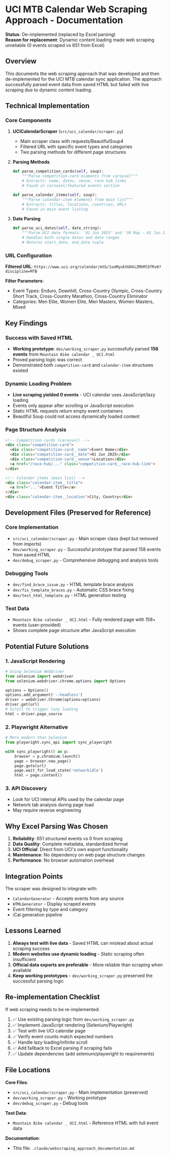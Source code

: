 # UCI MTB Calendar Web Scraping Approach - Documentation

**Status**: De-implemented (replaced by Excel parsing)  
**Reason for replacement**: Dynamic content loading made web scraping unreliable (0 events scraped vs 651 from Excel)

## Overview

This documents the web scraping approach that was developed and then de-implemented for the UCI MTB calendar sync application. The approach successfully parsed event data from saved HTML but failed with live scraping due to dynamic content loading.

## Technical Implementation

### Core Components

1. **UCICalendarScraper** (`src/uci_calendar/scraper.py`)
   - Main scraper class with requests/BeautifulSoup4
   - Filtered URL with specific event types and categories
   - Two parsing methods for different page structures

2. **Parsing Methods**
   ```python
   def parse_competition_cards(self, soup):
       """Parse competition-card elements from carousel"""
       # Extracts: name, dates, venue, race hub links
       # Found in carousel/featured events section
   
   def parse_calendar_items(self, soup):
       """Parse calendar-item elements from main list"""  
       # Extracts: titles, locations, countries, URLs
       # Found in main event listing
   ```

3. **Date Parsing**
   ```python
   def parse_uci_dates(self, date_string):
       """Parse UCI date formats: '01 Jun 2025' and '30 May - 01 Jun 2025'"""
       # Handles both single dates and date ranges
       # Returns start_date, end_date tuple
   ```

### URL Configuration

**Filtered URL**: `https://www.uci.org/calendar/mtb/1voMyukVGR4iZMhMlDfRv0?discipline=MTB`

**Filter Parameters**:
- Event Types: Enduro, Downhill, Cross-Country Olympic, Cross-Country Short Track, Cross-Country Marathon, Cross-Country Eliminator
- Categories: Men Elite, Women Elite, Men Masters, Women Masters, Mixed

## Key Findings

### Success with Saved HTML
- **Working prototype**: `dev/working_scraper.py` successfully parsed **158 events** from `Mountain Bike calendar _ UCI.html`
- Proved parsing logic was correct
- Demonstrated both `competition-card` and `calendar-item` structures existed

### Dynamic Loading Problem
- **Live scraping yielded 0 events** - UCI calendar uses JavaScript/lazy loading
- Events only appear after scrolling or JavaScript execution
- Static HTML requests return empty event containers
- Beautiful Soup could not access dynamically loaded content

### Page Structure Analysis
```html
<!-- Competition cards (carousel) -->
<div class="competition-card">
  <div class="competition-card__name">Event Name</div>
  <div class="competition-card__date">01 Jun 2025</div>
  <div class="competition-card__venue">Location</div>
  <a href="/race-hub/..." class="competition-card__race-hub-link">
</div>

<!-- Calendar items (main list) -->
<div class="calendar-item__title">
  <a href="...">Event Title</a>
</div>
<div class="calendar-item__location">City, Country</div>
```

## Development Files (Preserved for Reference)

### Core Implementation
- `src/uci_calendar/scraper.py` - Main scraper class (kept but removed from imports)
- `dev/working_scraper.py` - Successful prototype that parsed 158 events from saved HTML
- `dev/debug_scraper.py` - Comprehensive debugging and analysis tools

### Debugging Tools
- `dev/find_brace_issue.py` - HTML template brace analysis
- `dev/fix_template_braces.py` - Automatic CSS brace fixing
- `dev/test_html_template.py` - HTML generation testing

### Test Data
- `Mountain Bike calendar _ UCI.html` - Fully rendered page with 158+ events (user-provided)
- Shows complete page structure after JavaScript execution

## Potential Future Solutions

### 1. JavaScript Rendering
```python
# Using Selenium WebDriver
from selenium import webdriver
from selenium.webdriver.chrome.options import Options

options = Options()
options.add_argument('--headless')
driver = webdriver.Chrome(options=options)
driver.get(url)
# Scroll to trigger lazy loading
html = driver.page_source
```

### 2. Playwright Alternative
```python
# More modern than Selenium
from playwright.sync_api import sync_playwright

with sync_playwright() as p:
    browser = p.chromium.launch()
    page = browser.new_page()
    page.goto(url)
    page.wait_for_load_state('networkidle')
    html = page.content()
```

### 3. API Discovery
- Look for UCI internal APIs used by the calendar page
- Network tab analysis during page load
- May require reverse engineering

## Why Excel Parsing Was Chosen

1. **Reliability**: 651 structured events vs 0 from scraping
2. **Data Quality**: Complete metadata, standardized format
3. **UCI Official**: Direct from UCI's own export functionality
4. **Maintenance**: No dependency on web page structure changes
5. **Performance**: No browser automation overhead

## Integration Points

The scraper was designed to integrate with:
- `CalendarGenerator` - Accepts events from any source
- `HTMLGenerator` - Display scraped events
- Event filtering by type and category
- iCal generation pipeline

## Lessons Learned

1. **Always test with live data** - Saved HTML can mislead about actual scraping success
2. **Modern websites use dynamic loading** - Static scraping often insufficient
3. **Official data exports are preferable** - More reliable than scraping when available
4. **Keep working prototypes** - `dev/working_scraper.py` preserved the successful parsing logic

## Re-implementation Checklist

If web scraping needs to be re-implemented:

1. ✅ Use existing parsing logic from `dev/working_scraper.py`
2. ✅ Implement JavaScript rendering (Selenium/Playwright)
3. ✅ Test with live UCI calendar page
4. ✅ Verify event counts match expected numbers
5. ✅ Handle lazy loading/infinite scroll
6. ✅ Add fallback to Excel parsing if scraping fails
7. ✅ Update dependencies (add selenium/playwright to requirements)

## File Locations

**Core Files**:
- `src/uci_calendar/scraper.py` - Main implementation (preserved)
- `dev/working_scraper.py` - Working prototype
- `dev/debug_scraper.py` - Debug tools

**Test Data**:
- `Mountain Bike calendar _ UCI.html` - Reference HTML with full event data

**Documentation**:
- This file: `.claude/webscraping_approach_documentation.md`